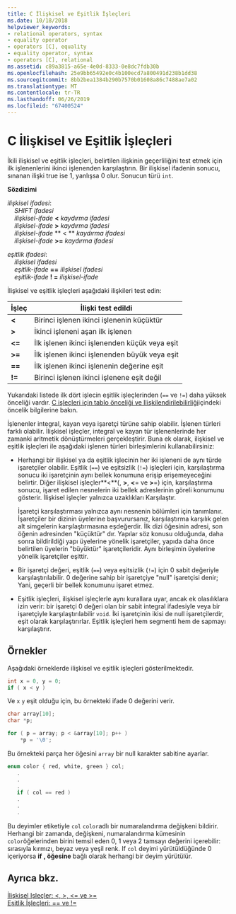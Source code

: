 ```yaml
---
title: C İlişkisel ve Eşitlik İşleçleri
ms.date: 10/18/2018
helpviewer_keywords:
- relational operators, syntax
- equality operator
- operators [C], equality
- equality operator, syntax
- operators [C], relational
ms.assetid: c89a3815-a65e-4e0d-8333-0e8dc7fdb30b
ms.openlocfilehash: 25e9bb65492e0c4b100ecd7a800491d238b1dd38
ms.sourcegitcommit: 8bb2bea1384b290b7570b01608a86c7488ae7a02
ms.translationtype: MT
ms.contentlocale: tr-TR
ms.lasthandoff: 06/26/2019
ms.locfileid: "67400524"
---
```

# <a name="c-relational-and-equality-operators"></a>C İlişkisel ve Eşitlik İşleçleri

İkili ilişkisel ve eşitlik işleçleri, belirtilen ilişkinin geçerliliğini test etmek için ilk işlenenlerini ikinci işlenenden karşılaştırın. Bir ilişkisel ifadenin sonucu, sınanan ilişki true ise 1, yanlışsa 0 olur. Sonucun türü `int`.

**Sözdizimi**

*ilişkisel ifadesi*:<br/>
&nbsp;&nbsp;&nbsp;&nbsp;*SHIFT ifadesi*<br/>
&nbsp;&nbsp;&nbsp;&nbsp;*ilişkisel-ifade* **&lt;** *kaydırma ifadesi*<br/>
&nbsp;&nbsp;&nbsp;&nbsp;*ilişkisel-ifade* **>** *kaydırma ifadesi*<br/>
&nbsp;&nbsp;&nbsp;&nbsp;*ilişkisel-ifade* ** &lt; ** *kaydırma ifadesi*<br/>
&nbsp;&nbsp;&nbsp;&nbsp;*ilişkisel-ifade* **>=** *kaydırma ifadesi*

*eşitlik ifadesi*:<br/>
&nbsp;&nbsp;&nbsp;&nbsp;*ilişkisel ifadesi*<br/>
&nbsp;&nbsp;&nbsp;&nbsp;*eşitlik-ifade* **==** *ilişkisel ifadesi*<br/>
&nbsp;&nbsp;&nbsp;&nbsp;*eşitlik-ifade* **! =** *ilişkisel-ifade*

İlişkisel ve eşitlik işleçleri aşağıdaki ilişkileri test edin:

|İşleç|İlişki test edildi|
|--------------|-------------------------|
|**&lt;**|Birinci işlenen ikinci işlenenin küçüktür|
|**>**|İkinci işleneni aşan ilk işlenen|
|**&lt;=**|İlk işlenen ikinci işlenenden küçük veya eşit|
|**>=**|İlk işlenen ikinci işlenenden büyük veya eşit|
|**==**|İlk işlenen ikinci işlenenin değerine eşit|
|**!=**|Birinci işlenen ikinci işlenene eşit değil|

Yukarıdaki listede ilk dört işlecin eşitlik işleçlerinden (`==` ve `!=`) daha yüksek önceliği vardır. [C işleçleri için tablo önceliği ve Ilişkilendirilebilirliği](../c-language/precedence-and-order-of-evaluation.md)içindeki öncelik bilgilerine bakın.

İşlenenler integral, kayan veya işaretçi türüne sahip olabilir. İşlenen türleri farklı olabilir. İlişkisel işleçler, integral ve kayan tür işlenenlerinde her zamanki aritmetik dönüştürmeleri gerçekleştirir. Buna ek olarak, ilişkisel ve eşitlik işleçleri ile aşağıdaki işlenen türleri birleşimlerini kullanabilirsiniz:

- Herhangi bir ilişkisel ya da eşitlik işlecinin her iki işleneni de aynı türde işaretçiler olabilir. Eşitlik (`==`) ve eşitsizlik (`!=`) işleçleri için, karşılaştırma sonucu iki işaretçinin aynı bellek konumuna erişip erişemeyeceğini belirtir. Diğer ilişkisel işleçler**\<**(, **>**, **\<**= ve **>**=) için, karşılaştırma sonucu, işaret edilen nesnelerin iki bellek adreslerinin göreli konumunu gösterir. İlişkisel işleçler yalnızca uzaklıkları Karşılaştır.

   İşaretçi karşılaştırması yalnızca aynı nesnenin bölümleri için tanımlanır. İşaretçiler bir dizinin üyelerine başvurursanız, karşılaştırma karşılık gelen alt simgelerin karşılaştırmasına eşdeğerdir. İlk dizi öğesinin adresi, son öğenin adresinden "küçüktür" dır. Yapılar söz konusu olduğunda, daha sonra bildirildiği yapı üyelerine yönelik işaretçiler, yapıda daha önce belirtilen üyelerin "büyüktür" işaretçileridir. Aynı birleşimin üyelerine yönelik işaretçiler eşittir.

- Bir işaretçi değeri, eşitlik (`==`) veya eşitsizlik (`!=`) için 0 sabit değeriyle karşılaştırılabilir. 0 değerine sahip bir işaretçiye "null" işaretçisi denir; Yani, geçerli bir bellek konumunu işaret etmez.

- Eşitlik işleçleri, ilişkisel işleçlerle aynı kurallara uyar, ancak ek olasılıklara izin verir: bir işaretçi 0 değeri olan bir sabit integral ifadesiyle veya bir işaretçiyle karşılaştırılabilir `void`. İki işaretçinin ikisi de null işaretçilerdir, eşit olarak karşılaştırırlar. Eşitlik işleçleri hem segmenti hem de sapmayı karşılaştırır.

## <a name="examples"></a>Örnekler

Aşağıdaki örneklerde ilişkisel ve eşitlik işleçleri gösterilmektedir.

```C
int x = 0, y = 0;
if ( x < y )
```

Ve `x` `y` eşit olduğu için, bu örnekteki ifade 0 değerini verir.

```C
char array[10];
char *p;

for ( p = array; p < &array[10]; p++ )
    *p = '\0';
```

Bu örnekteki parça her öğesini `array` bir null karakter sabitine ayarlar.

```C
enum color { red, white, green } col;
   .
   .
   .
   if ( col == red )
   .
   .
   .
```

Bu deyimler etiketiyle `col` `color`adlı bir numaralandırma değişkeni bildirir. Herhangi bir zamanda, değişkeni, numaralandırma kümesinin `color`öğelerinden birini temsil eden 0, 1 veya 2 tamsayı değerini içerebilir: sırasıyla kırmızı, beyaz veya yeşil renk. If `col` deyimi yürütüldüğünde 0 içeriyorsa **if** **, öğesine** bağlı olarak herhangi bir deyim yürütülür.

## <a name="see-also"></a>Ayrıca bkz.

[İlişkisel Işleçler: \<, >, \<= ve >=](../cpp/relational-operators-equal-and-equal.md)<br/>
[Eşitlik İşleçleri: == ve !=](../cpp/equality-operators-equal-equal-and-exclpt-equal.md)
